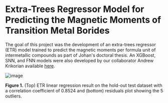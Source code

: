 # Extra-Trees Regressor Model for Predicting the Magnetic Moments of Transition Metal Borides

The goal of this project was the development of an extra-trees regressor (ETR) model trained to predict the magnetic moments per formula unit of intermetallic compounds as part of Johan's doctoral thesis. An XGBoost, SNN, and FNN models were also developed by our collaborator Andrew Krikorian available [here](https://github.com/andykr1k/ChemML).

![image](https://github.com/user-attachments/assets/e71bd4e3-fb66-4e7a-a951-ed0252eba9cd)

**Figure 1.** (Top) ETR linear regression result on the hold-out test dataset with a correlation coefficient of 0.8524 and (bottom) residuals plot showing the 5 outliers.
